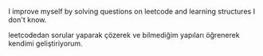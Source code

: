 I improve myself by solving questions on leetcode and learning structures I don't know.

leetcodedan sorular yaparak çözerek ve bilmediğim yapıları öğrenerek kendimi geliştiriyorum.
